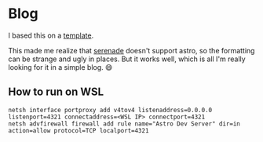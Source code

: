 # Blog

I based this on a [template](https://github.com/Charca/astro-blog-template/tree/main).

This made me realize that [serenade](https://github.com/serenadeai/serenade) doesn't support astro, so the formatting can be strange and ugly in places. But it works well, which is all I'm really looking for it in a simple blog. 😄

## How to run on WSL

```
netsh interface portproxy add v4tov4 listenaddress=0.0.0.0 listenport=4321 connectaddress=<WSL IP> connectport=4321
netsh advfirewall firewall add rule name="Astro Dev Server" dir=in action=allow protocol=TCP localport=4321
```
